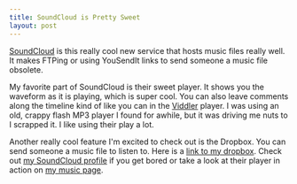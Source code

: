 ```yaml
---
title: SoundCloud is Pretty Sweet
layout: post
---
```


[SoundCloud](http://soundcloud.com/) is this really cool new service that hosts music files really well. It makes FTPing or using YouSendIt links to send someone a music file obsolete.

My favorite part of SoundCloud is their sweet player. It shows you the waveform as it is playing, which is super cool. You can also leave comments along the timeline kind of like you can in the [Viddler](http://viddler.com) player. I was using an old, crappy flash MP3 player I found for awhile, but it was driving me nuts to I scrapped it. I like using their play a lot.

Another really cool feature I'm excited to check out is the Dropbox. You can send someone a music file to listen to. Here is a [link to my dropbox](http://soundcloud.com/samsoffes/dropbox). Check out [my SoundCloud profile](http://soundcloud.com/samsoffes) if you get bored or take a look at their player in action on [my music page](http://samsoff.es/music).
